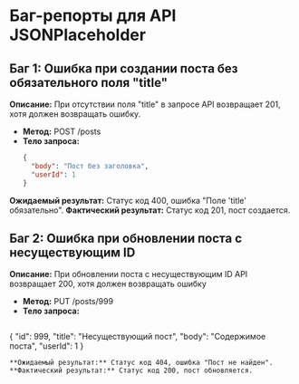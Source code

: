 # Баг-репорты для API JSONPlaceholder

## Баг 1: Ошибка при создании поста без обязательного поля "title"
**Описание:** При отсутствии поля "title" в запросе API возвращает 201, хотя должен возвращать ошибку.
- **Метод:** POST /posts
- **Тело запроса:**
  ```json
  {
    "body": "Пост без заголовка",
    "userId": 1
  }
  ```
**Ожидаемый результат:** Статус код 400, ошибка "Поле 'title' обязательно".
**Фактический результат:** Статус код 201, пост создается.

## Баг 2: Ошибка при обновлении поста с несуществующим ID
**Описание:** При обновлении поста с несуществующим ID API возвращает 200, хотя должен возвращать ошибку
- **Метод:** PUT /posts/999
- **Тело запроса:**
  ```json
 {
  "id": 999,
  "title": "Несуществующий пост",
  "body": "Содержимое поста",
  "userId": 1
}
  ```
**Ожидаемый результат:** Статус код 404, ошибка "Пост не найден".
**Фактический результат:** Статус код 200, пост обновляется.